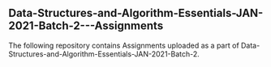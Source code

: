 ## Data-Structures-and-Algorithm-Essentials-JAN-2021-Batch-2---Assignments

The following repository contains Assignments uploaded as a part of Data-Structures-and-Algorithm-Essentials-JAN-2021-Batch-2.
